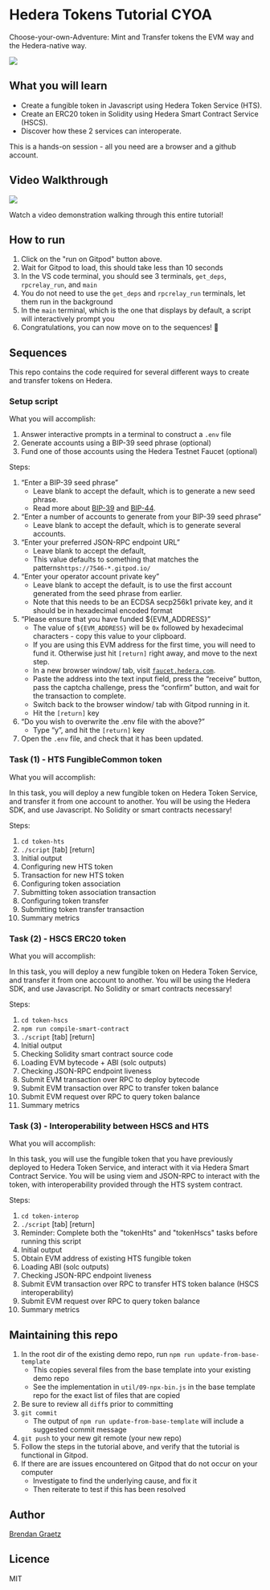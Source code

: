 # Hedera Tokens Tutorial CYOA

Choose-your-own-Adventure: Mint and Transfer tokens the EVM way and the Hedera-native way.

<a href="https://gitpod.io/?autostart=true&editor=code&workspaceClass=g1-standard#https://github.com/hedera-dev/hedera-tokens-cyoa-tutorial" target="_blank" rel="noreferrer">
  <img src="./img/gitpod-open-button.svg" />
</a>

## What you will learn

- Create a fungible token in Javascript using Hedera Token Service (HTS).
- Create an ERC20 token in Solidity using Hedera Smart Contract Service (HSCS).
- Discover how these 2 services can interoperate.

This is a hands-on session - all you need are a browser and a github account.

## Video Walkthrough

[![](https://i.ytimg.com/vi/LcRmhBkRNcs/maxresdefault.jpg)](https://www.youtube.com/watch?v=LcRmhBkRNcs&list=PLjyCRcs63y83i7c9A4UJxP8BYcTgpjqTJ&index=22)

Watch a video demonstration walking through this entire tutorial!

## How to run

1. Click on the "run on Gitpod" button above.
1. Wait for Gitpod to load, this should take less than 10 seconds
1. In the VS code terminal, you should see 3 terminals, `get_deps`, `rpcrelay_run`, and `main`
1. You do not need to use the `get_deps` and `rpcrelay_run` terminals, let them run in the background
1. In the `main` terminal, which is the one that displays by default, a script will interactively prompt you
1. Congratulations, you can now move on to the sequences! 🎉

## Sequences

This repo contains the code required for several different ways to create and transfer tokens on Hedera.

### Setup script

What you will accomplish:

1. Answer interactive prompts in a terminal to construct a `.env` file
1. Generate accounts using a BIP-39 seed phrase (optional)
1. Fund one of those accounts using the Hedera Testnet Faucet (optional)

Steps:

1. “Enter a BIP-39 seed phrase”
   - Leave blank to accept the default, which is to generate a new seed phrase.
   - Read more about [BIP-39](https://github.com/bitcoin/bips/blob/master/bip-0039.mediawiki)
     and [BIP-44](https://github.com/bitcoin/bips/blob/master/bip-0044.mediawiki).
1. “Enter a number of accounts to generate from your BIP-39 seed phrase”
   - Leave blank to accept the default, which is to generate several accounts.
1. “Enter your preferred JSON-RPC endpoint URL”
   - Leave blank to accept the default,
   - This value defaults to something that matches the patterns`https://7546-*.gitpod.io/`
1. “Enter your operator account private key”
   - Leave blank to accept the default, is to use the first account generated from the seed phrase from earlier.
   - Note that this needs to be an ECDSA secp256k1 private key, and it should be in hexadecimal encoded format
1. “Please ensure that you have funded ${EVM_ADDRESS}”
   - The value of `${EVM_ADDRESS}` will be `0x` followed by hexadecimal characters - copy this value to your clipboard.
   - If you are using this EVM address for the first time, you will need to fund it. Otherwise just hit `[return]` right away, and move to the next step.
   - In a new browser window/ tab, visit [`faucet.hedera.com`](https://faucet.hedera.com).
   - Paste the address into the text input field, press the “receive” button, pass the captcha challenge, press the “confirm” button, and wait for the transaction to complete.
   - Switch back to the browser window/ tab with Gitpod running in it.
   - Hit the `[return]` key
1. “Do you wish to overwrite the .env file with the above?”
   - Type “y”, and hit the `[return]`  key
1. Open the `.env` file, and check that it has been updated.

### Task (1) - HTS FungibleCommon token

What you will accomplish:

In this task, you will deploy a new fungible token on Hedera Token Service, and transfer it from one account to another.
You will be using the Hedera SDK, and use Javascript.
No Solidity or smart contracts necessary!

Steps:

1. `cd token-hts`
1. `./script` [tab] [return]
1. Initial output
1. Configuring new HTS token
1. Transaction for new HTS token
1. Configuring token association
1. Submitting token association transaction
1. Configuring token transfer
1. Submitting token transfer transaction
1. Summary metrics

### Task (2) - HSCS ERC20 token

What you will accomplish:

In this task, you will deploy a new fungible token on Hedera Token Service, and transfer it from one account to another.
You will be using the Hedera SDK, and use Javascript.
No Solidity or smart contracts necessary!

Steps:

1. `cd token-hscs`
1. `npm run compile-smart-contract`
1. `./script` [tab] [return]
1. Initial output
1. Checking Solidity smart contract source code
1. Loading EVM bytecode + ABI (solc outputs)
1. Checking JSON-RPC endpoint liveness
1. Submit EVM transaction over RPC to deploy bytecode
1. Submit EVM transaction over RPC to transfer token balance
1. Submit EVM request over RPC to query token balance
1. Summary metrics

### Task (3) - Interoperability between HSCS and HTS

What you will accomplish:

In this task, you will use the fungible token that you have previously deployed to Hedera Token Service, and interact with it via Hedera Smart Contract Service.
You will be using viem and JSON-RPC to interact with the token, with interoperability provided through the HTS system contract.

Steps:

1. `cd token-interop`
1. `./script` [tab] [return]
1. Reminder: Complete both the "tokenHts" and "tokenHscs" tasks before running this script
1. Initial output
1. Obtain EVM address of existing HTS fungible token
1. Loading ABI (solc outputs)
1. Checking JSON-RPC endpoint liveness
1. Submit EVM transaction over RPC to transfer HTS token balance (HSCS interoperability)
1. Submit EVM request over RPC to query token balance
1. Summary metrics

## Maintaining this repo

1. In the root dir of the existing demo repo, run `npm run update-from-base-template`
   - This copies several files from the base template into your existing demo repo
   - See the implementation in `util/09-npx-bin.js` in the base template repo
     for the exact list of files that are copied
1. Be sure to review all `diff`s prior to committing
1. `git commit`
   - The output of `npm run update-from-base-template` will include a suggested commit message
1. `git push` to your new git remote (your new repo)
1. Follow the steps in the tutorial above, and verify that the tutorial is functional in Gitpod.
1. If there are are issues encountered on Gitpod that do not occur on your computer
   - Investigate to find the underlying cause, and fix it
   - Then reiterate to test if this has been resolved

## Author

[Brendan Graetz](https://blog.bguiz.com/)

## Licence

MIT

